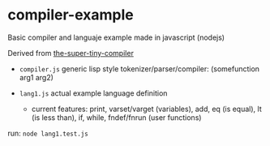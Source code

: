 # compiler-example

Basic compiler and languaje example made in javascript (nodejs)

Derived from [the-super-tiny-compiler](https://github.com/jamiebuilds/the-super-tiny-compiler/blob/master/the-super-tiny-compiler.js)

- `compiler.js` generic lisp style tokenizer/parser/compiler: (somefunction arg1 arg2)

- `lang1.js` actual example language definition  
  - current features: print, varset/varget (variables), add, eq (is equal), lt (is less than), if, while, fndef/fnrun (user functions)

run: `node lang1.test.js`

